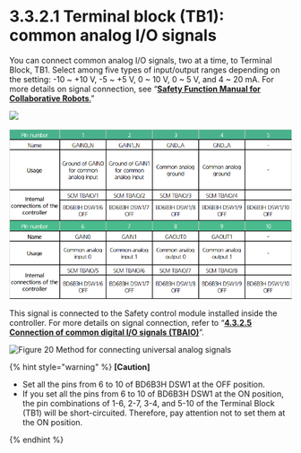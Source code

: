 # 3.3.2.1 Terminal block (TB1): common analog I/O signals

You can connect common analog I/O signals, two at a time, to Terminal Block, TB1. Select among five types of input/output ranges depending on the setting: -10 \~ +10 V, -5 \~ +5 V, 0 \~ 10 V, 0 \~ 5 V, and 4 \~ 20 mA. For more details on signal connection, see “[**Safety Function Manual for Collaborative Robots**.](https://hyundai-robotics.gitbook.io/cobot-safety-function/v/sf-english/)”

![](../../../.gitbook/assets/TB1\_1.png)

![](<../../../.gitbook/assets/image (38).png>)

This signal is connected to the Safety control module installed inside the controller. For more details on signal connection, refer to “[**4.3.2.5 Connection of common digital I/O signals (TBAIO)**](../../../4-maintenance/4-3-controller-check-maintenance/2-safety-control-module/5-tbaio.md)”.

![Figure 20 Method for connecting universal analog signals ](../../../.gitbook/assets/TB1\_2.png)

{% hint style="warning" %}
**\[Caution]**

* Set all the pins from 6 to 10 of BD6B3H DSW1 at the OFF position.
*   If you set all the pins from 6 to 10 of BD6B3H DSW1 at the ON position, the pin combinations of 1-6, 2-7, 3-4, and 5-10 of the Terminal Block (TB1) will be short-circuited. Therefore, pay attention not to set them at the ON position.


{% endhint %}
